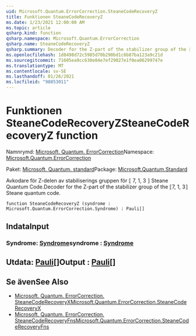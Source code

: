 ```yaml
---
uid: Microsoft.Quantum.ErrorCorrection.SteaneCodeRecoveryZ
title: Funktionen SteaneCodeRecoveryZ
ms.date: 1/23/2021 12:00:00 AM
ms.topic: article
qsharp.kind: function
qsharp.namespace: Microsoft.Quantum.ErrorCorrection
qsharp.name: SteaneCodeRecoveryZ
qsharp.summary: Decoder for the Z-part of the stabilizer group of the ⟦7, 1, 3⟧ Steane quantum code.
ms.openlocfilehash: 1d8498d72c5985d70b290bd1c6b87ba123a9c21d
ms.sourcegitcommit: 71605ea9cc630e84e7ef29027e1f0ea06299747e
ms.translationtype: MT
ms.contentlocale: sv-SE
ms.lasthandoff: 01/26/2021
ms.locfileid: "98853011"
---
```

# <a name="steanecoderecoveryz-function"></a><span data-ttu-id="b084e-102">Funktionen SteaneCodeRecoveryZ</span><span class="sxs-lookup"><span data-stu-id="b084e-102">SteaneCodeRecoveryZ function</span></span>

<span data-ttu-id="b084e-103">Namnrymd: [Microsoft. Quantum. ErrorCorrection](xref:Microsoft.Quantum.ErrorCorrection)</span><span class="sxs-lookup"><span data-stu-id="b084e-103">Namespace: [Microsoft.Quantum.ErrorCorrection](xref:Microsoft.Quantum.ErrorCorrection)</span></span>

<span data-ttu-id="b084e-104">Paket: [Microsoft. Quantum. standard](https://nuget.org/packages/Microsoft.Quantum.Standard)</span><span class="sxs-lookup"><span data-stu-id="b084e-104">Package: [Microsoft.Quantum.Standard](https://nuget.org/packages/Microsoft.Quantum.Standard)</span></span>


<span data-ttu-id="b084e-105">Avkodare för Z-delen av stabiliserings gruppen för ⟦ 7, 1, 3 ⟧ Steane Quantum Code.</span><span class="sxs-lookup"><span data-stu-id="b084e-105">Decoder for the Z-part of the stabilizer group of the ⟦7, 1, 3⟧ Steane quantum code.</span></span>

```qsharp
function SteaneCodeRecoveryZ (syndrome : Microsoft.Quantum.ErrorCorrection.Syndrome) : Pauli[]
```


## <a name="input"></a><span data-ttu-id="b084e-106">Indata</span><span class="sxs-lookup"><span data-stu-id="b084e-106">Input</span></span>

### <a name="syndrome--syndrome"></a><span data-ttu-id="b084e-107">Syndrome: [Syndrome](xref:Microsoft.Quantum.ErrorCorrection.Syndrome)</span><span class="sxs-lookup"><span data-stu-id="b084e-107">syndrome : [Syndrome](xref:Microsoft.Quantum.ErrorCorrection.Syndrome)</span></span>





## <a name="output--pauli"></a><span data-ttu-id="b084e-108">Utdata: [Pauli](xref:microsoft.quantum.lang-ref.pauli)[]</span><span class="sxs-lookup"><span data-stu-id="b084e-108">Output : [Pauli](xref:microsoft.quantum.lang-ref.pauli)[]</span></span>



## <a name="see-also"></a><span data-ttu-id="b084e-109">Se även</span><span class="sxs-lookup"><span data-stu-id="b084e-109">See Also</span></span>

- [<span data-ttu-id="b084e-110">Microsoft. Quantum. ErrorCorrection. SteaneCodeRecoveryX</span><span class="sxs-lookup"><span data-stu-id="b084e-110">Microsoft.Quantum.ErrorCorrection.SteaneCodeRecoveryX</span></span>](xref:Microsoft.Quantum.ErrorCorrection.SteaneCodeRecoveryX)
- [<span data-ttu-id="b084e-111">Microsoft. Quantum. ErrorCorrection. SteaneCodeRecoveryFns</span><span class="sxs-lookup"><span data-stu-id="b084e-111">Microsoft.Quantum.ErrorCorrection.SteaneCodeRecoveryFns</span></span>](xref:Microsoft.Quantum.ErrorCorrection.SteaneCodeRecoveryFns)
